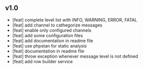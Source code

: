 ## v1.0

 - [feat] complete level list with INFO, WARNING, ERROR, FATAL
 - [feat] add channel to cathegorize messages
 - [feat] enable only configured channels
 - [feat] add some configuration files
 - [feat] add documentation in readme file
 - [feat] use phpstan for static analysis
 - [feat] documentation in readme file
 - [feat] throw exception whenever message level is not defined
 - [feat] add row builder service
